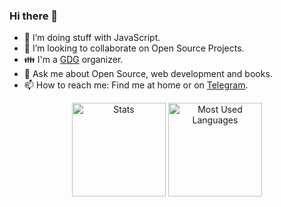 ### Hi there 👋

- 🌱 I’m doing stuff with JavaScript. 
- 👯 I’m looking to collaborate on Open Source Projects.
- 👪 I'm a [GDG](https://developers.google.com/community/gdg) organizer.
- 💬 Ask me about Open Source, web development and books. 
- 📫 How to reach me: Find me at home or on [Telegram](https://t.me/manuelalferez).

<div align="center">
  <img src="https://github-readme-stats.vercel.app/api?username=manuelalferez&show_icons=true" alt="Stats" height="150">
  <img src="https://github-readme-stats.vercel.app/api/top-langs/?username=manuelalferez&layout=compact" alt="Most Used Languages" height="150">
 </div>
